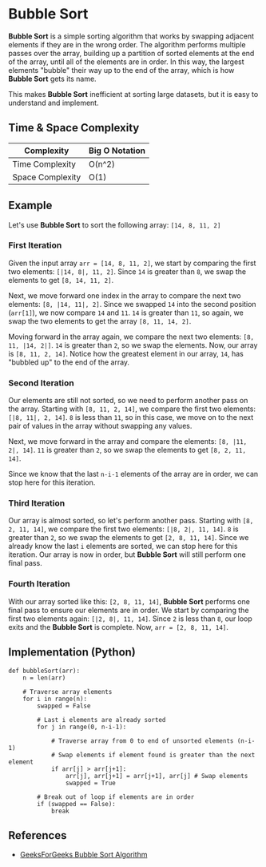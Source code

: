 # Bubble Sort

**Bubble Sort** is a simple sorting algorithm that works by swapping adjacent elements if they are in the wrong order. The algorithm performs multiple passes over the array, building up a partition of sorted elements at the end of the array, until all of the elements are in order. In this way, the largest elements "bubble" their way up to the end of the array, which is how **Bubble Sort** gets its name.

This makes **Bubble Sort** inefficient at sorting large datasets, but it is easy to understand and implement.

## Time & Space Complexity

| Complexity       | Big O Notation |
| ---------------- | -------------- |
| Time Complexity  | O(n^2)         |
| Space Complexity | O(1)           |

## Example

Let's use **Bubble Sort** to sort the following array: `[14, 8, 11, 2]`

### First Iteration

Given the input array `arr = [14, 8, 11, 2]`, we start by comparing the first two elements: `[|14, 8|, 11, 2]`. Since `14` is greater than `8`, we swap the elements to get `[8, 14, 11, 2]`.

Next, we move forward one index in the array to compare the next two elements: `[8, |14, 11|, 2]`. Since we swapped `14` into the second position (`arr[1]`), we now compare `14` and `11`. `14` is greater than `11`, so again, we swap the two elements to get the array `[8, 11, 14, 2]`.

Moving forward in the array again, we compare the next two elements: `[8, 11, |14, 2|]`. `14` is greater than `2`, so we swap the elements. Now, our array is `[8, 11, 2, 14]`. Notice how the greatest element in our array, `14`, has "bubbled up" to the end of the array.

### Second Iteration

Our elements are still not sorted, so we need to perform another pass on the array. Starting with `[8, 11, 2, 14]`, we compare the first two elements: `[|8, 11|, 2, 14]`. `8` is less than `11`, so in this case, we move on to the next pair of values in the array without swapping any values.

Next, we move forward in the array and compare the elements: `[8, |11, 2|, 14]`. `11` is greater than `2`, so we swap the elements to get `[8, 2, 11, 14]`.

Since we know that the last `n-i-1` elements of the array are in order, we can stop here for this iteration.

### Third Iteration

Our array is almost sorted, so let's perform another pass. Starting with `[8, 2, 11, 14]`, we compare the first two elements: `[|8, 2|, 11, 14]`. `8` is greater than `2`, so we swap the elements to get `[2, 8, 11, 14]`. Since we already know the last `i` elements are sorted, we can stop here for this iteration. Our array is now in order, but **Bubble Sort** will still perform one final pass.

### Fourth Iteration

With our array sorted like this: `[2, 8, 11, 14]`, **Bubble Sort** performs one final pass to ensure our elements are in order. We start by comparing the first two elements again: `[|2, 8|, 11, 14]`. Since `2` is less than `8`, our loop exits and the **Bubble Sort** is complete. Now, `arr = [2, 8, 11, 14]`.

## Implementation (Python)

```
def bubbleSort(arr):
    n = len(arr)

    # Traverse array elements
    for i in range(n):
        swapped = False

        # Last i elements are already sorted
        for j in range(0, n-i-1):

            # Traverse array from 0 to end of unsorted elements (n-i-1)
            # Swap elements if element found is greater than the next element
            if arr[j] > arr[j+1]:
                arr[j], arr[j+1] = arr[j+1], arr[j] # Swap elements
                swapped = True

        # Break out of loop if elements are in order
        if (swapped == False):
            break
```

## References

- [GeeksForGeeks Bubble Sort Algorithm](https://www.geeksforgeeks.org/bubble-sort-algorithm/)
